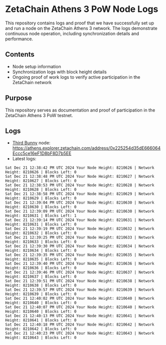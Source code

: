 # ZetaChain Athens 3 PoW Node Logs
This repository contains logs and proof that we have successfully set up and run a node on the ZetaChain Athens 3 network. The logs demonstrate continuous node operation, including synchronization details and performance.

## Contents
- Node setup information
- Synchronization logs with block height details
- Ongoing proof of work logs to verify active participation in the ZetaChain network

## Purpose
This repository serves as documentation and proof of participation in the ZetaChain Athens 3 PoW testnet.

## Logs

- [Third Bunny](https://thirdbunny.xyz/) node: https://athens.explorer.zetachain.com/address/0x225254d35dE666064Eccc5ce16eF1D8bF8D7b5EE
- Latest logs:
```
Sat Dec 21 12:38:42 PM UTC 2024 Your Node Height: 8210626 | Network Height: 8210626 | Blocks Left: 0
Sat Dec 21 12:38:48 PM UTC 2024 Your Node Height: 8210627 | Network Height: 8210627 | Blocks Left: 0
Sat Dec 21 12:38:53 PM UTC 2024 Your Node Height: 8210628 | Network Height: 8210628 | Blocks Left: 0
Sat Dec 21 12:38:58 PM UTC 2024 Your Node Height: 8210629 | Network Height: 8210629 | Blocks Left: 0
Sat Dec 21 12:39:04 PM UTC 2024 Your Node Height: 8210630 | Network Height: 8210630 | Blocks Left: 0
Sat Dec 21 12:39:09 PM UTC 2024 Your Node Height: 8210630 | Network Height: 8210631 | Blocks Left: 1
Sat Dec 21 12:39:14 PM UTC 2024 Your Node Height: 8210631 | Network Height: 8210631 | Blocks Left: 0
Sat Dec 21 12:39:19 PM UTC 2024 Your Node Height: 8210632 | Network Height: 8210632 | Blocks Left: 0
Sat Dec 21 12:39:25 PM UTC 2024 Your Node Height: 8210633 | Network Height: 8210633 | Blocks Left: 0
Sat Dec 21 12:39:30 PM UTC 2024 Your Node Height: 8210634 | Network Height: 8210634 | Blocks Left: 0
Sat Dec 21 12:39:35 PM UTC 2024 Your Node Height: 8210635 | Network Height: 8210635 | Blocks Left: 0
Sat Dec 21 12:39:40 PM UTC 2024 Your Node Height: 8210636 | Network Height: 8210636 | Blocks Left: 0
Sat Dec 21 12:39:46 PM UTC 2024 Your Node Height: 8210637 | Network Height: 8210637 | Blocks Left: 0
Sat Dec 21 12:39:51 PM UTC 2024 Your Node Height: 8210638 | Network Height: 8210638 | Blocks Left: 0
Sat Dec 21 12:39:57 PM UTC 2024 Your Node Height: 8210639 | Network Height: 8210639 | Blocks Left: 0
Sat Dec 21 12:40:02 PM UTC 2024 Your Node Height: 8210640 | Network Height: 8210640 | Blocks Left: 0
Sat Dec 21 12:40:07 PM UTC 2024 Your Node Height: 8210640 | Network Height: 8210640 | Blocks Left: 0
Sat Dec 21 12:40:13 PM UTC 2024 Your Node Height: 8210641 | Network Height: 8210641 | Blocks Left: 0
Sat Dec 21 12:40:18 PM UTC 2024 Your Node Height: 8210642 | Network Height: 8210642 | Blocks Left: 0
Sat Dec 21 12:40:23 PM UTC 2024 Your Node Height: 8210643 | Network Height: 8210643 | Blocks Left: 0
```
